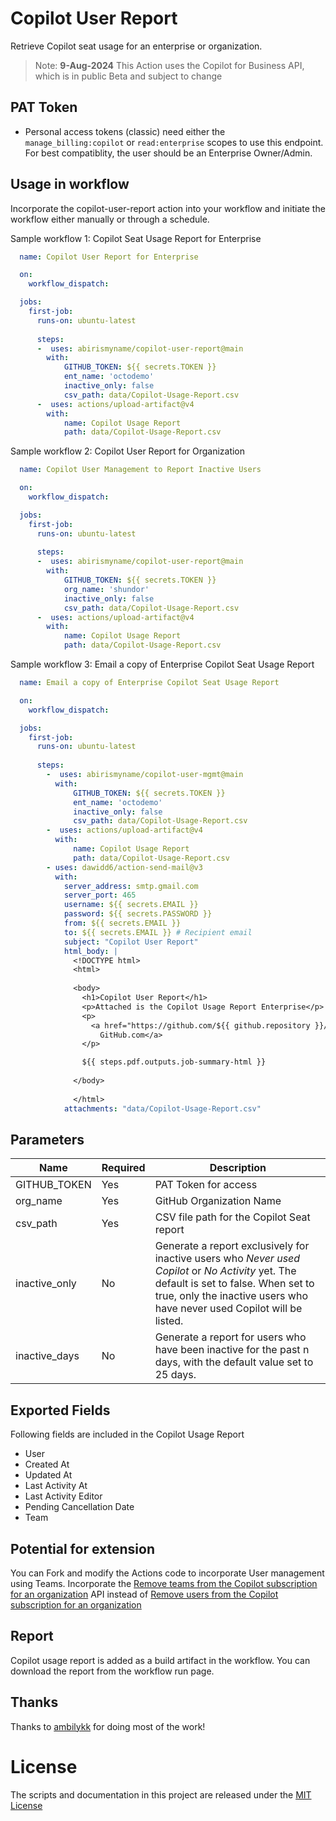 # Copilot User Report

Retrieve Copilot seat usage for an enterprise or organization.

> Note: **9-Aug-2024** This Action uses the Copilot for Business API, which is in public Beta and subject to change

## PAT Token

- Personal access tokens (classic) need either the `manage_billing:copilot` or `read:enterprise` scopes to use this endpoint. For best compatiblity, the user should be an Enterprise Owner/Admin.

## Usage in workflow

Incorporate the copilot-user-report action into your workflow and initiate the workflow either manually or through a schedule.

Sample workflow 1: Copilot Seat Usage Report for Enterprise

```yaml
  name: Copilot User Report for Enterprise

  on:
    workflow_dispatch:

  jobs:
    first-job:
      runs-on: ubuntu-latest
      
      steps:
      -  uses: abirismyname/copilot-user-report@main
        with:
            GITHUB_TOKEN: ${{ secrets.TOKEN }}
            ent_name: 'octodemo'
            inactive_only: false
            csv_path: data/Copilot-Usage-Report.csv
      -  uses: actions/upload-artifact@v4
        with:
            name: Copilot Usage Report
            path: data/Copilot-Usage-Report.csv     
```

Sample workflow 2: Copilot User Report for Organization

```yaml
  name: Copilot User Management to Report Inactive Users

  on:
    workflow_dispatch:

  jobs:
    first-job:
      runs-on: ubuntu-latest
      
      steps:
      -  uses: abirismyname/copilot-user-report@main
        with:
            GITHUB_TOKEN: ${{ secrets.TOKEN }}
            org_name: 'shundor'
            inactive_only: false
            csv_path: data/Copilot-Usage-Report.csv
      -  uses: actions/upload-artifact@v4
        with:
            name: Copilot Usage Report
            path: data/Copilot-Usage-Report.csv     
```

Sample workflow 3: Email a copy of Enterprise Copilot Seat Usage Report

```yaml
  name: Email a copy of Enterprise Copilot Seat Usage Report

  on:
    workflow_dispatch:

  jobs:
    first-job:
      runs-on: ubuntu-latest
      
      steps:
        -  uses: abirismyname/copilot-user-mgmt@main
          with:
              GITHUB_TOKEN: ${{ secrets.TOKEN }}
              ent_name: 'octodemo'
              inactive_only: false
              csv_path: data/Copilot-Usage-Report.csv
        -  uses: actions/upload-artifact@v4
          with:
              name: Copilot Usage Report
              path: data/Copilot-Usage-Report.csv               
        - uses: dawidd6/action-send-mail@v3
          with:
            server_address: smtp.gmail.com
            server_port: 465
            username: ${{ secrets.EMAIL }}
            password: ${{ secrets.PASSWORD }}
            from: ${{ secrets.EMAIL }}
            to: ${{ secrets.EMAIL }} # Recipient email
            subject: "Copilot User Report"
            html_body: |
              <!DOCTYPE html>
              <html>
              
              <body>
                <h1>Copilot User Report</h1>
                <p>Attached is the Copilot Usage Report Enterprise</p>
                <p>
                  <a href="https://github.com/${{ github.repository }}/actions/runs/${{ github.run_id }}#:~:text=Copilot%20Usage%20summary">View the full report on
                    GitHub.com</a>
                </p>

                ${{ steps.pdf.outputs.job-summary-html }}
                
              </body>
              
              </html>
            attachments: "data/Copilot-Usage-Report.csv"   
```
## Parameters

| Name                           | Required  | Description                                                           |
|--------------------------------|------------|----------------------------------------------------------------------|
| GITHUB_TOKEN                 | Yes | PAT Token for access    |
| org_name                       | Yes | GitHub Organization Name                                      |
| csv_path                       | Yes | CSV file path for the Copilot Seat report                          |
| inactive_only                | No  | Generate a report exclusively for inactive users who *Never used Copilot* or *No Activity* yet. The default is set to false. When set to true, only the inactive users who have never used Copilot will be listed. |
| inactive_days               | No  | Generate a report for users who have been inactive for the past n days, with the default value set to 25 days.|

## Exported Fields
Following fields are included in the Copilot Usage Report
- User
- Created At
- Updated At
- Last Activity At
- Last Activity Editor
- Pending Cancellation Date
- Team

## Potential for extension
You can Fork and modify the Actions code to incorporate User management using Teams. Incorporate the [Remove teams from the Copilot subscription for an organization](https://docs.github.com/en/rest/copilot/copilot-user-management?apiVersion=2022-11-28#remove-teams-from-the-copilot-subscription-for-an-organization) API instead of [Remove users from the Copilot subscription for an organization](https://docs.github.com/en/rest/copilot/copilot-user-management?apiVersion=2022-11-28#remove-users-from-the-copilot-subscription-for-an-organization)

## Report
Copilot usage report is added as a build artifact in the workflow. You can download the report from the workflow run page.

## Thanks

Thanks to [ambilykk](https://github.com/ambilykk/) for doing most of the work!

# License

The scripts and documentation in this project are released under the [MIT License](./LICENSE)
